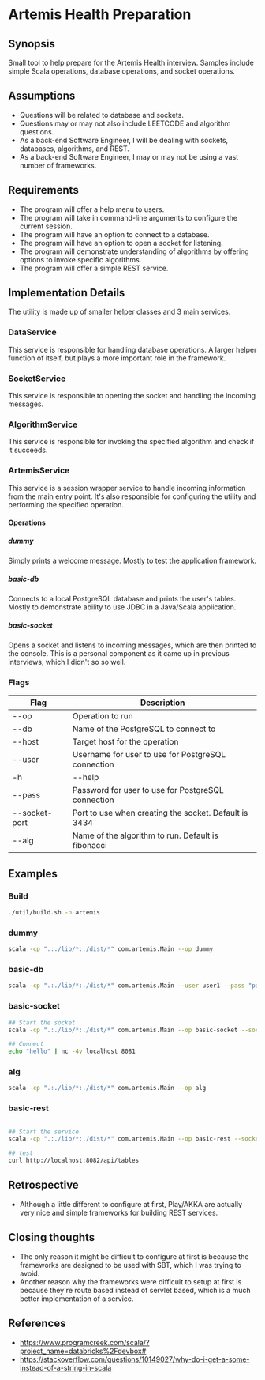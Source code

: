 # Artemis Health Preparation

## Synopsis
Small tool to help prepare for the Artemis Health interview.  Samples include simple Scala operations, database operations, and socket operations.

## Assumptions
* Questions will be related to database and sockets.
* Questions may or may not also include LEETCODE and algorithm questions.
* As a back-end Software Engineer, I will be dealing with sockets, databases, algorithms, and REST.
* As a back-end Software Engineer, I may or may not be using a vast number of frameworks.

## Requirements
* The program will offer a help menu to users.
* The program will take in command-line arguments to configure the current session.
* The program will have an option to connect to a database.
* The program will have an option to open a socket for listening.
* The program will demonstrate understanding of algorithms by offering options to invoke specific algorithms.
* The program will offer a simple REST service.

## Implementation Details
The utility is made up of smaller helper classes and 3 main services.

### DataService
This service is responsible for handling database operations.  A larger helper function of itself, but plays a more important role in the framework.

### SocketService
This service is responsible to opening the socket and handling the incoming messages.

### AlgorithmService
This service is responsible for invoking the specified algorithm and check if it succeeds.

### ArtemisService
This service is a session wrapper service to handle incoming information from the main entry point.  It's also responsible for configuring the utility and performing the specified operation.

#### Operations
##### dummy
Simply prints a welcome message.  Mostly to test the application framework.

##### basic-db
Connects to a local PostgreSQL database and prints the user's tables.  Mostly to demonstrate ability to use JDBC in a Java/Scala application.

##### basic-socket
Opens a socket and listens to incoming messages, which are then printed to the console.  This is a personal component as it came up in previous interviews, which I didn't so so well.

### Flags
|Flag|Description|
|--|--|
|--op          | Operation to run                                                    |
|--db          | Name of the PostgreSQL to connect to                                |
|--host        | Target host for the operation                                       |
|--user        | Username for user to use for PostgreSQL connection                  |
|-h|--help     | Prints help menu                                                    |
|--pass        | Password for user to use for PostgreSQL connection                  |
|--socket-port | Port to use when creating the socket.  Default is 3434              |
|--alg         | Name of the algorithm to run.  Default is fibonacci                 | 

## Examples

### Build
```bash
./util/build.sh -n artemis
```

### dummy
```bash
scala -cp ".:./lib/*:./dist/*" com.artemis.Main --op dummy
```

### basic-db
```bash
scala -cp ".:./lib/*:./dist/*" com.artemis.Main --user user1 --pass "password123" --db test --op basic-db --host "127.0.0.1"
```

### basic-socket
```bash
## Start the socket
scala -cp ".:./lib/*:./dist/*" com.artemis.Main --op basic-socket --socket-port 8081

## Connect
echo "hello" | nc -4v localhost 8081
```

### alg
```bash
scala -cp ".:./lib/*:./dist/*" com.artemis.Main --op alg
```

### basic-rest
```bash

## Start the service
scala -cp ".:./lib/*:./dist/*" com.artemis.Main --op basic-rest --socket-port 8082

## test
curl http://localhost:8082/api/tables

```

## Retrospective

* Although a little different to configure at first, Play/AKKA are actually very nice and simple frameworks for building REST services.

## Closing thoughts
* The only reason it might be difficult to configure at first is because the frameworks are designed to be used with SBT, which I was trying to avoid.
* Another reason why the frameworks were difficult to setup at first is because they're route based instead of servlet based, which is a much better implementation of a service.

## References
* https://www.programcreek.com/scala/?project_name=databricks%2Fdevbox#
* https://stackoverflow.com/questions/10149027/why-do-i-get-a-some-instead-of-a-string-in-scala

